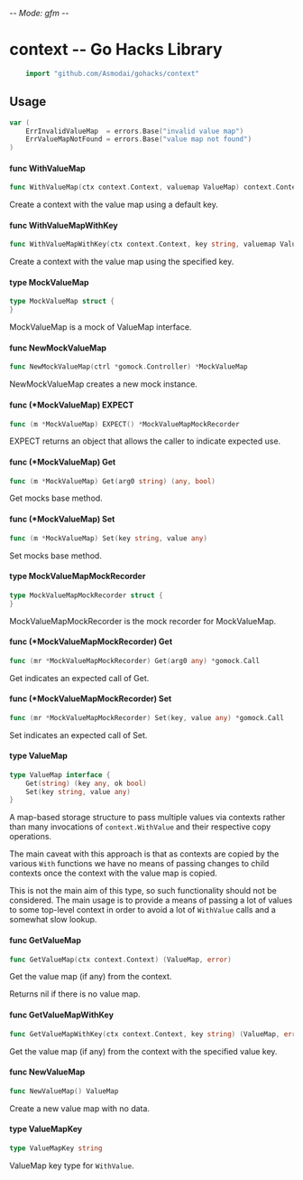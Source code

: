 -*- Mode: gfm -*-

# context -- Go Hacks Library

```go
    import "github.com/Asmodai/gohacks/context"
```

## Usage

```go
var (
	ErrInvalidValueMap  = errors.Base("invalid value map")
	ErrValueMapNotFound = errors.Base("value map not found")
)
```

#### func  WithValueMap

```go
func WithValueMap(ctx context.Context, valuemap ValueMap) context.Context
```
Create a context with the value map using a default key.

#### func  WithValueMapWithKey

```go
func WithValueMapWithKey(ctx context.Context, key string, valuemap ValueMap) context.Context
```
Create a context with the value map using the specified key.

#### type MockValueMap

```go
type MockValueMap struct {
}
```

MockValueMap is a mock of ValueMap interface.

#### func  NewMockValueMap

```go
func NewMockValueMap(ctrl *gomock.Controller) *MockValueMap
```
NewMockValueMap creates a new mock instance.

#### func (*MockValueMap) EXPECT

```go
func (m *MockValueMap) EXPECT() *MockValueMapMockRecorder
```
EXPECT returns an object that allows the caller to indicate expected use.

#### func (*MockValueMap) Get

```go
func (m *MockValueMap) Get(arg0 string) (any, bool)
```
Get mocks base method.

#### func (*MockValueMap) Set

```go
func (m *MockValueMap) Set(key string, value any)
```
Set mocks base method.

#### type MockValueMapMockRecorder

```go
type MockValueMapMockRecorder struct {
}
```

MockValueMapMockRecorder is the mock recorder for MockValueMap.

#### func (*MockValueMapMockRecorder) Get

```go
func (mr *MockValueMapMockRecorder) Get(arg0 any) *gomock.Call
```
Get indicates an expected call of Get.

#### func (*MockValueMapMockRecorder) Set

```go
func (mr *MockValueMapMockRecorder) Set(key, value any) *gomock.Call
```
Set indicates an expected call of Set.

#### type ValueMap

```go
type ValueMap interface {
	Get(string) (key any, ok bool)
	Set(key string, value any)
}
```

A map-based storage structure to pass multiple values via contexts rather than
many invocations of `context.WithValue` and their respective copy operations.

The main caveat with this approach is that as contexts are copied by the various
`With` functions we have no means of passing changes to child contexts once the
context with the value map is copied.

This is not the main aim of this type, so such functionality should not be
considered. The main usage is to provide a means of passing a lot of values to
some top-level context in order to avoid a lot of `WithValue` calls and a
somewhat slow lookup.

#### func  GetValueMap

```go
func GetValueMap(ctx context.Context) (ValueMap, error)
```
Get the value map (if any) from the context.

Returns nil if there is no value map.

#### func  GetValueMapWithKey

```go
func GetValueMapWithKey(ctx context.Context, key string) (ValueMap, error)
```
Get the value map (if any) from the context with the specified value key.

#### func  NewValueMap

```go
func NewValueMap() ValueMap
```
Create a new value map with no data.

#### type ValueMapKey

```go
type ValueMapKey string
```

ValueMap key type for `WithValue`.
